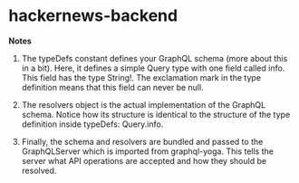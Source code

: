 # hackernews-backend

**Notes**

1. The typeDefs constant defines your GraphQL schema (more about this in a bit). Here, it defines a simple Query type with one field called info. This field has the type String!. The exclamation mark in the type definition means that this field can never be null.

2. The resolvers object is the actual implementation of the GraphQL schema. Notice how its structure is identical to the structure of the type definition inside typeDefs: Query.info.

3. Finally, the schema and resolvers are bundled and passed to the GraphQLServer which is imported from graphql-yoga. This tells the server what API operations are accepted and how they should be resolved.
